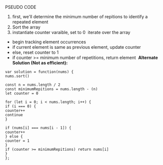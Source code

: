 PSEUDO CODE
1. first, we'll determine the minimum number of repitions to identify a repeated element
2. Sort the array
3. instantiate counter varaible, set to 0
​
iterate over the array
- begin tracking element occurrences
- if current element is same as previous element, update counter
- else, reset counter to 1
​
- if counter >= minimum number of repetitions, return element
​
​
**Alternate Solution (Not as efficient):**
```
var solution = function(nums) {
nums.sort()
​
const n = nums.length / 2
const minimumRepitions = nums.length - (n)
let counter = 0
​
for (let i = 0; i < nums.length; i++) {
if (i === 0) {
counter++
continue
}
​
if (nums[i] === nums[i - 1]) {
counter++
} else {
counter = 1
}
if (counter >= minimumRepitions) return nums[i]
}
};
```